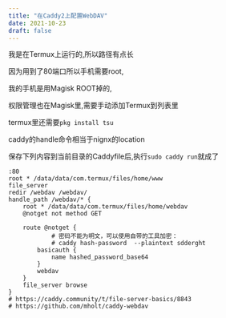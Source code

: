 ```yaml
---
title: "在Caddy2上配置WebDAV"
date: 2021-10-23
draft: false
---
```

我是在Termux上运行的,所以路径有点长



因为用到了80端口所以手机需要root,

我的手机是用Magisk ROOT掉的,

权限管理也在Magisk里,需要手动添加Termux到列表里

termux里还需要`pkg install tsu`

caddy的handle命令相当于nignx的location

保存下列内容到当前目录的Caddyfile后,执行`sudo caddy run`就成了

```
:80
root * /data/data/com.termux/files/home/www
file_server
redir /webdav /webdav/
handle_path /webdav/* {
    root * /data/data/com.termux/files/home/webdav
    @notget not method GET

    route @notget {
            # 密码不能为明文，可以使用自带的工具加密：
            # caddy hash-password  --plaintext sdderght
        basicauth {
            name hashed_password_base64
        }
        webdav
    }
    file_server browse
}
# https://caddy.community/t/file-server-basics/8843
# https://github.com/mholt/caddy-webdav
```